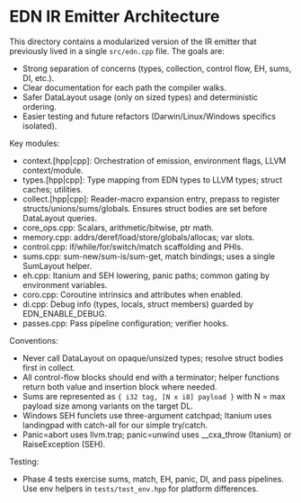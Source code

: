 # EDN IR Emitter Architecture

This directory contains a modularized version of the IR emitter that previously lived in a single `src/edn.cpp` file. The goals are:

- Strong separation of concerns (types, collection, control flow, EH, sums, DI, etc.).
- Clear documentation for each path the compiler walks.
- Safer DataLayout usage (only on sized types) and deterministic ordering.
- Easier testing and future refactors (Darwin/Linux/Windows specifics isolated).

Key modules:
- context.[hpp|cpp]: Orchestration of emission, environment flags, LLVM context/module.
- types.[hpp|cpp]: Type mapping from EDN types to LLVM types; struct caches; utilities.
- collect.[hpp|cpp]: Reader-macro expansion entry, prepass to register structs/unions/sums/globals. Ensures struct bodies are set before DataLayout queries.
- core_ops.cpp: Scalars, arithmetic/bitwise, ptr math.
- memory.cpp: addrs/deref/load/store/globals/allocas; var slots.
- control.cpp: if/while/for/switch/match scaffolding and PHIs.
- sums.cpp: sum-new/sum-is/sum-get, match bindings; uses a single SumLayout helper.
- eh.cpp: Itanium and SEH lowering, panic paths; common gating by environment variables.
- coro.cpp: Coroutine intrinsics and attributes when enabled.
- di.cpp: Debug info (types, locals, struct members) guarded by EDN_ENABLE_DEBUG.
- passes.cpp: Pass pipeline configuration; verifier hooks.

Conventions:
- Never call DataLayout on opaque/unsized types; resolve struct bodies first in collect.
- All control-flow blocks should end with a terminator; helper functions return both value and insertion block where needed.
- Sums are represented as `{ i32 tag, [N x i8] payload }` with N = max payload size among variants on the target DL.
- Windows SEH funclets use three-argument catchpad; Itanium uses landingpad with catch-all for our simple try/catch.
- Panic=abort uses llvm.trap; panic=unwind uses __cxa_throw (Itanium) or RaiseException (SEH).

Testing:
- Phase 4 tests exercise sums, match, EH, panic, DI, and pass pipelines. Use env helpers in `tests/test_env.hpp` for platform differences.
